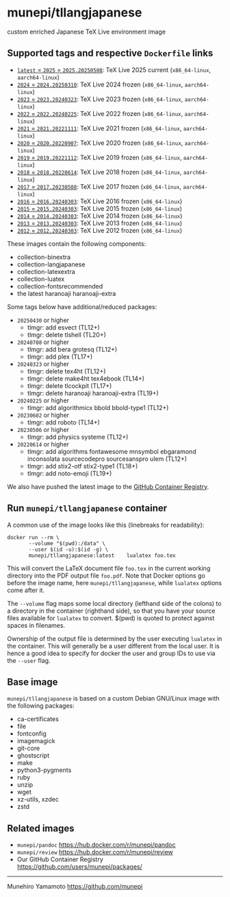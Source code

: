 # munepi/tllangjapanese
custom enriched Japanese TeX Live environment image

## Supported tags and respective `Dockerfile` links

 * [`latest` = `2025` = `2025.20250508`](https://github.com/munepi/docker-tllangjapanese/blob/20250508/Dockerfile): TeX Live 2025 current (`x86_64-linux`, `aarch64-linux`)
 * [`2024` = `2024.20250310`](https://github.com/munepi/docker-tllangjapanese/blob/20250310/Dockerfile): TeX Live 2024 frozen (`x86_64-linux`, `aarch64-linux`)
 * [`2023` = `2023.20240323`](https://github.com/munepi/docker-tllangjapanese/blob/20240323/Dockerfile): TeX Live 2023 frozen (`x86_64-linux`, `aarch64-linux`)
 * [`2022` = `2022.20240225`](https://github.com/munepi/docker-tllangjapanese/blob/20240225/Dockerfile): TeX Live 2022 frozen (`x86_64-linux`, `aarch64-linux`)
 * [`2021` = `2021.20221111`](https://github.com/munepi/docker-tllangjapanese/blob/20221111/Dockerfile): TeX Live 2021 frozen (`x86_64-linux`, `aarch64-linux`)
 * [`2020` = `2020.20220907`](https://github.com/munepi/docker-tllangjapanese/blob/20220614/Dockerfile): TeX Live 2020 frozen (`x86_64-linux`, `aarch64-linux`)
 * [`2019` = `2019.20221112`](https://github.com/munepi/docker-tllangjapanese/blob/20221112/Dockerfile): TeX Live 2019 frozen (`x86_64-linux`, `aarch64-linux`)
 * [`2018` = `2018.20220614`](https://github.com/munepi/docker-tllangjapanese/blob/20220614/Dockerfile): TeX Live 2018 frozen (`x86_64-linux`, `aarch64-linux`)
 * [`2017` = `2017.20230508`](https://github.com/munepi/docker-tllangjapanese/blob/20230506/Dockerfile): TeX Live 2017 frozen (`x86_64-linux`, `aarch64-linux`)
 * [`2016` = `2016.20240303`](https://github.com/munepi/docker-tllangjapanese/blob/20240225/Dockerfile): TeX Live 2016 frozen (`x86_64-linux`)
 * [`2015` = `2015.20240303`](https://github.com/munepi/docker-tllangjapanese/blob/20240225/Dockerfile): TeX Live 2015 frozen (`x86_64-linux`)
 * [`2014` = `2014.20240303`](https://github.com/munepi/docker-tllangjapanese/blob/20240225/Dockerfile): TeX Live 2014 frozen (`x86_64-linux`)
 * [`2013` = `2013.20240303`](https://github.com/munepi/docker-tllangjapanese/blob/20240225/Dockerfile): TeX Live 2013 frozen (`x86_64-linux`)
 * [`2012` = `2012.20240303`](https://github.com/munepi/docker-tllangjapanese/blob/20240225/Dockerfile): TeX Live 2012 frozen (`x86_64-linux`)

These images contain the following components:

 * collection-binextra
 * collection-langjapanese
 * collection-latexextra
 * collection-luatex
 * collection-fontsrecommended
 * the latest haranoaji haranoaji-extra

Some tags below have additional/reduced packages:

 * `20250430` or higher
    * tlmgr: add esvect (TL12+)
    * tlmgr: delete tlshell (TL20+)
 * `20240708` or higher
    * tlmgr: add bera grotesq (TL12+)
    * tlmgr: add plex (TL17+)
 * `20240323` or higher
    * tlmgr: delete tex4ht (TL12+)
    * tlmgr: delete make4ht tex4ebook (TL14+)
    * tlmgr: delete tlcockpit (TL17+)
    * tlmgr: delete haranoaji haranoaji-extra (TL19+)
 * `20240225` or higher 
    * tlmgr: add algorithmicx bbold bbold-type1 (TL12+)
 * `20230602` or higher 
    * tlmgr: add roboto (TL14+)
 * `20230506` or higher 
    * tlmgr: add physics systeme (TL12+)
 * `20220614` or higher 
    * tlmgr: add algorithms fontawesome mnsymbol ebgaramond inconsolata sourcecodepro sourcesanspro ulem (TL12+)
    * tlmgr: add stix2-otf stix2-type1 (TL18+)
    * tlmgr: add noto-emoji (TL19+)

We also have pushed the latest image to the [GitHub Container Registry](https://github.com/users/munepi/packages/container/package/tllangjapanese).


## Run `munepi/tllangjapanese` container

A common use of the image looks like this (linebreaks for readability):

``` shell
docker run --rm \
       --volume "$(pwd):/data" \
       --user $(id -u):$(id -g) \
       munepi/tllangjapanese:latest    lualatex foo.tex
```

This will convert the LaTeX document file `foo.tex` in the current working directory into the PDF output file `foo.pdf`. 
Note that Docker options go before the image name, here `munepi/tllangjapanese`, while `lualatex` options come after it.

The `--volume` flag maps some local directory (lefthand side of the colons) to a directory in the container (righthand side), so that you have your source files available for `lualatex` to convert. 
$(pwd) is quoted to protect against spaces in filenames.

Ownership of the output file is determined by the user executing `lualatex` in the container. 
This will generally be a user different from the local user. 
It is hence a good idea to specify for docker the user and group IDs to use via the `--user` flag.


## Base image

`munepi/tllangjapanese` is based on a custom Debian GNU/Linux image with the following packages:

 * ca-certificates
 * file
 * fontconfig
 * imagemagick
 * git-core
 * ghostscript
 * make
 * python3-pygments
 * ruby
 * unzip
 * wget
 * xz-utils, xzdec
 * zstd


## Related images

 * `munepi/pandoc` https://hub.docker.com/r/munepi/pandoc
 * `munepi/review` https://hub.docker.com/r/munepi/review
 * Our GitHub Container Registry https://github.com/users/munepi/packages/

--------------------

Munehiro Yamamoto
https://github.com/munepi
